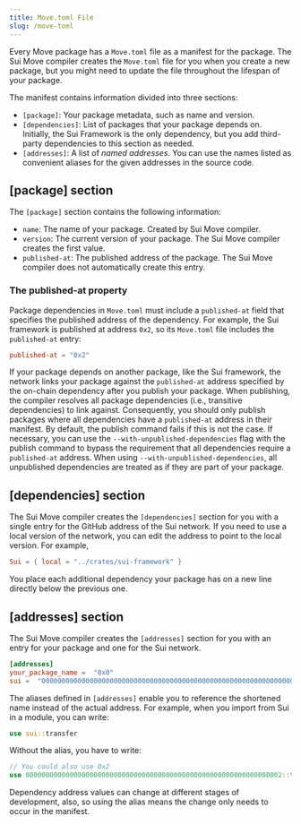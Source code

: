 ```yaml
---
title: Move.toml File
slug: /move-toml
---
```


Every Move package has a `Move.toml` file as a manifest for the package. The Sui Move compiler creates the `Move.toml` file for you when you create a new package, but you might need to update the file throughout the lifespan of your package.

The manifest contains information divided into three sections:

- `[package]`: Your package metadata, such as name and version.
- `[dependencies]`: List of packages that your package depends on. Initially, the Sui Framework is the only dependency, but you add third-party dependencies to this section as needed.
- `[addresses]`: A list of _named addresses_. You can use the names listed as convenient aliases for the given addresses in the source code.

## [package] section

The `[package]` section contains the following information:

- `name`: The name of your package. Created by Sui Move compiler.
- `version`: The current version of your package. The Sui Move compiler creates the first value.
- `published-at`: The published address of the package. The Sui Move compiler does not automatically create this entry.

### The published-at property

Package dependencies in `Move.toml` must include a `published-at` field that specifies the published address of the dependency. For example, the Sui framework is published at address `0x2`, so its `Move.toml` file includes the `published-at` entry:

```toml
published-at = "0x2"
```

If your package depends on another package, like the Sui framework, the network links your package against the `published-at` address specified by the on-chain dependency after you publish your package. When publishing, the compiler resolves all package dependencies (i.e., transitive dependencies) to link against. Consequently, you should only publish packages where all dependencies have a `published-at` address in their manifest. By default, the publish command fails if this is not the case. If necessary, you can use the `--with-unpublished-dependencies` flag with the publish command to bypass the requirement that all dependencies require a `published-at` address. When using `--with-unpublished-dependencies`, all unpublished dependencies are treated as if they are part of your package.

## [dependencies] section

The Sui Move compiler creates the `[dependencies]` section for you with a single entry for the GitHub address of the Sui network. If you need to use a local version of the network, you can edit the address to point to the local version. For example,

```toml
Sui = { local = "../crates/sui-framework" }
```

You place each additional dependency your package has on a new line directly below the previous one.

## [addresses] section

The Sui Move compiler creates the `[addresses]` section for you with an entry for your package and one for the Sui network.

```toml
[addresses]
your_package_name =  "0x0"
sui =  "0000000000000000000000000000000000000000000000000000000000000002"
```

The aliases defined in `[addresses]` enable you to reference the shortened name instead of the actual address. For example, when you import from Sui in a module, you can write:

```rust
use sui::transfer
```

Without the alias, you have to write:

```rust
// You could also use 0x2
use 0000000000000000000000000000000000000000000000000000000000000002::transfer
```

Dependency address values can change at different stages of development, also, so using the alias means the change only needs to occur in the manifest.
